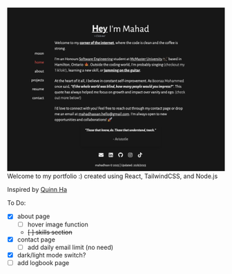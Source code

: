 ![landing](https://github.com/mahadhsn/Portfolio/blob/main/public/landing.png)
Welcome to my portfolio :)
created using React, TailwindCSS, and Node.js

Inspired by [Quinn Ha](https://x.com/qvinnh)

To Do:
- [x] about page
    - [ ] hover image function
    - ~~[ ] skills section~~
- [x] contact page 
    - [ ] add daily email limit (no need)
- [x] dark/light mode switch?
- [ ] add logbook page
